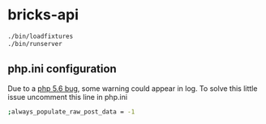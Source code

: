 # bricks-api

```bash
./bin/loadfixtures
./bin/runserver
```

## php.ini configuration

Due to a [php 5.6 bug](http://stackoverflow.com/questions/26261001/warning-about-http-raw-post-data-being-deprecated),  some warning could appear in log. To solve this little issue uncomment this line in php.ini

```bash
;always_populate_raw_post_data = -1
```
